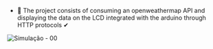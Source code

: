 - 🌋 The project consists of consuming an openweathermap API and displaying the data on the LCD integrated with the arduino through HTTP protocols ✔

![Simulação - 00](https://user-images.githubusercontent.com/63813811/101996474-8c8f1f80-3cb1-11eb-8e19-91f2b30a9f55.png)
